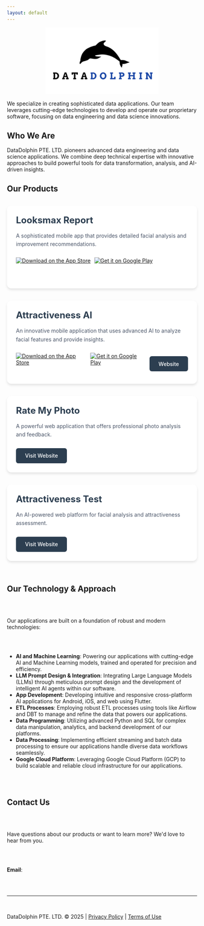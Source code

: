 ```yaml
---
layout: default
---
```


<p align="center">
  <img src="logo.png" style="max-width:300px"/>
</p>

We specialize in creating sophisticated data applications. Our team leverages cutting-edge technologies to develop and operate our proprietary software, focusing on data engineering and data science innovations.

## Who We Are

DataDolphin PTE. LTD. pioneers advanced data engineering and data science applications. We combine deep technical expertise with innovative approaches to build powerful tools for data transformation, analysis, and AI-driven insights.

## Our Products

<div class="projects-container">
  <div class="project-item">
    <div class="project-content">
      <h3>Looksmax Report</h3>
      <p>A sophisticated mobile app that provides detailed facial analysis and improvement recommendations.</p>
      <div class="project-links">
        <a href="https://apps.apple.com/app/looksmax-report/id6737451002" class="app-store-link">
          <img src="https://developer.apple.com/app-store/marketing/guidelines/images/badge-download-on-the-app-store.svg" alt="Download on the App Store" height="58">
        </a>
        <a href="https://play.google.com/store/apps/details?id=com.rsapps.looksmaxreport" class="app-store-link" style="margin-left: 10px;">
          <img src="https://play.google.com/intl/en_us/badges/static/images/badges/en_badge_web_generic.png" alt="Get it on Google Play" height="58">
        </a>
        <!-- <a href="https://attractivenesstest.com/looksmax" class="website-link" style="margin-left: 10px;">Website</a> -->
      </div>
    </div>
  </div>

  <div class="project-item">
    <div class="project-content">
      <h3>Attractiveness AI</h3>
      <p>An innovative mobile application that uses advanced AI to analyze facial features and provide insights.</p>
      <div class="project-links">
        <a href="https://apps.apple.com/us/app/attractiveness-ai/id6741153581" class="app-store-link">
          <img src="https://developer.apple.com/app-store/marketing/guidelines/images/badge-download-on-the-app-store.svg" alt="Download on the App Store" height="58">
        </a>
        <a href="https://play.google.com/store/apps/details?id=com.datadolphinapps.attractiveness_ai" class="app-store-link" style="margin-left: 10px;">
          <img src="https://play.google.com/intl/en_us/badges/static/images/badges/en_badge_web_generic.png" alt="Get it on Google Play" height="58">
        </a>
        <a href="https://attractivenessai.com/" class="website-link" style="margin-left: 10px;">Website</a>
      </div>
    </div>
  </div>

  <div class="project-item">
    <div class="project-content">
      <h3>Rate My Photo</h3>
      <p>A powerful web application that offers professional photo analysis and feedback.</p>
      <div class="project-links">
        <a href="https://rate-my-photo.com/" class="website-link">Visit Website</a>
      </div>
    </div>
  </div>

  <div class="project-item">
    <div class="project-content">
      <h3>Attractiveness Test</h3>
      <p>An AI-powered web platform for facial analysis and attractiveness assessment.</p>
      <div class="project-links">
        <a href="https://attractivenesstest.com/" class="website-link">Visit Website</a>
      </div>
    </div>
  </div>

  <!-- <div class="project-item">
    <div class="project-content">
      <h3>Celebrity Lookalike</h3>
      <p>An AI-powered web app that finds your celebrity look-alike using advanced facial recognition technology.</p>
      <div class="project-links">
        <a href="https://mycelebritylookalike.com/" class="website-link">Visit Website</a>
      </div>
    </div>
  </div>
</div> -->

## Our Technology & Approach

Our applications are built on a foundation of robust and modern technologies:

- **AI and Machine Learning**: Powering our applications with cutting-edge AI and Machine Learning models, trained and operated for precision and efficiency.
- **LLM Prompt Design & Integration**: Integrating Large Language Models (LLMs) through meticulous prompt design and the development of intelligent AI agents within our software.
- **App Development**: Developing intuitive and responsive cross-platform AI applications for Android, iOS, and web using Flutter.
- **ETL Processes**: Employing robust ETL processes using tools like Airflow and DBT to manage and refine the data that powers our applications.
- **Data Programming**: Utilizing advanced Python and SQL for complex data manipulation, analytics, and backend development of our platforms.
- **Data Processing**: Implementing efficient streaming and batch data processing to ensure our applications handle diverse data workflows seamlessly.
- **Google Cloud Platform**: Leveraging Google Cloud Platform (GCP) to build scalable and reliable cloud infrastructure for our applications.

<style>
.projects-container {
  display: grid;
  grid-template-columns: repeat(auto-fit, minmax(300px, 1fr));
  gap: 2rem;
  margin: 2rem 0;
}

.project-item {
  background: #ffffff;
  border-radius: 12px;
  box-shadow: 0 4px 6px rgba(0, 0, 0, 0.1);
  transition: transform 0.3s ease, box-shadow 0.3s ease;
  overflow: hidden;
}

.project-item:hover {
  transform: translateY(-5px);
  box-shadow: 0 8px 12px rgba(0, 0, 0, 0.15);
}

.project-content {
  padding: 1.5rem;
}

.project-content h3 {
  color: #2c3e50;
  margin: 0 0 1rem 0;
  font-size: 1.5rem;
}

.project-content p {
  color: #4a5568;
  margin: 0 0 1.5rem 0;
  line-height: 1.6;
}

.project-links {
  margin-top: 1rem;
  display: flex;
  align-items: center;
}

.app-store-link {
  display: inline-flex;
  align-items: center;
  transition: opacity 0.3s ease;
}

.app-store-link:hover {
  opacity: 0.8;
}

.website-link {
  display: inline-flex;
  align-items: center;
  padding: 0.75rem 1.5rem;
  background: #2c3e50;
  color: white;
  text-decoration: none;
  border-radius: 6px;
  font-weight: 500;
  transition: background-color 0.3s ease;
  height: 40px;
  box-sizing: border-box;
}

.website-link:hover {
  background: #34495e;
}
</style>

## Contact Us

Have questions about our products or want to learn more? We'd love to hear from you.

**Email**: <span id="email"></span>

<script>
  // Obfuscate the email address parts
  var part1 = "info";
  var part2 = "datadolphin";
  var part3 = "net";
  
  // Construct the email address
  var email = part1 + "@" + part2 + "." + part3;
  
  // Create a clickable email link with proper mailto: protocol
  document.getElementById("email").innerHTML = '<a href="mailto:' + email + '">' + email + '</a>';
</script>


---


<div class="footer">
  DataDolphin PTE. LTD. © 2025 | <a href="/privacy-policy">Privacy Policy</a> |  <a href="/terms-of-use">Terms of Use</a>
</div>